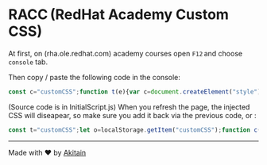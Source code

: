 # RACC (RedHat Academy Custom CSS)

At first, on (rha.ole.redhat.com) academy courses open `F12` and choose `console` tab.

Then copy / paste the following code in the console:

```javascript
const c="customCSS";function t(e){var c=document.createElement("style");c.innerHTML=e;document.head.appendChild(c)}let e=localStorage.getItem(c);if(e){t(e)}else{fetch("https://raw.githubusercontent.com/Aqu1tain/RACC/1c3e5ea38c7ec6a8d4ceb143f0929083ddf5dc6d/redhat-custom.css").then(e=>e.text()).then(e=>{localStorage.setItem(c,e);t(e)})["catch"](e=>console.error("Erreur lors du chargement du fichier CSS :",e))}
```
(Source code is in InitialScript.js)
When you refresh the page, the injected CSS will diseapear, so make sure you add it back via the previous code, or : 
```javascript
const t="customCSS";let o=localStorage.getItem("customCSS");function c(t){var o=document.createElement("style");o.innerHTML=t,document.head.appendChild(o)}o&&c(o);
```
___
Made with ❤️ by [Akitain](http://corentinrenard.com)
